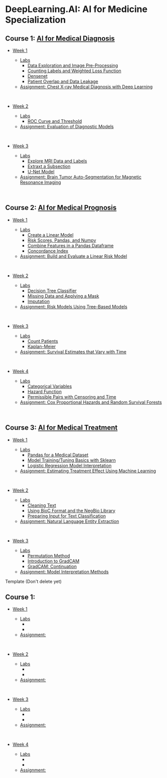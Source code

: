 # DeepLearning.AI: AI for Medicine Specialization

## Course 1: [AI for Medical Diagnosis](https://github.com/HAlex94/DeepLearning.AI-AI-for-Medicine-Specialization/tree/main/AI%20for%20Medical%20Dignosis) 

* [Week 1](https://github.com/HAlex94/DeepLearning.AI-AI-for-Medicine-Specialization/tree/main/AI%20for%20Medical%20Dignosis/Week_1)

  * [Labs](https://github.com/HAlex94/DeepLearning.AI-AI-for-Medicine-Specialization/tree/main/AI%20for%20Medical%20Dignosis/Week_1/labs)
    * [Data Exploration and Image Pre-Processing](https://github.com/HAlex94/DeepLearning.AI-AI-for-Medicine-Specialization/blob/main/AI%20for%20Medical%20Dignosis/Week_1/labs/C1_W1_Lab_1_data_exploration_and_image_preprocessing.ipynb)
    * [Counting Labels and Weighted Loss Function](https://github.com/HAlex94/DeepLearning.AI-AI-for-Medicine-Specialization/blob/main/AI%20for%20Medical%20Dignosis/Week_1/labs/C1_W1_Lab_2_counting_labels_and_weighted_loss_function.ipynb)
    * [Densenet](https://github.com/HAlex94/DeepLearning.AI-AI-for-Medicine-Specialization/blob/main/AI%20for%20Medical%20Dignosis/Week_1/labs/C1_W1_Lab_3_densenet.ipynb)
    * [Patient Overlap and Data Leakage](https://github.com/HAlex94/DeepLearning.AI-AI-for-Medicine-Specialization/blob/main/AI%20for%20Medical%20Dignosis/Week_1/labs/C1_W1_Lab_4_patient_overlap_and_data_leakage.ipynb)
  * [Assignment: Chest X-ray Medical Diagnosis with Deep Learning](https://github.com/HAlex94/DeepLearning.AI-AI-for-Medicine-Specialization/blob/main/AI%20for%20Medical%20Dignosis/Week_1/C1_W1_Assignment.ipynb)
 
&nbsp;

* [Week 2](https://github.com/HAlex94/DeepLearning.AI-AI-for-Medicine-Specialization/tree/main/AI%20for%20Medical%20Dignosis/Week_2)

  * [Labs](https://github.com/HAlex94/DeepLearning.AI-AI-for-Medicine-Specialization/tree/main/AI%20for%20Medical%20Dignosis/Week_2/labs)
    * [ROC Curve and Threshold](https://github.com/HAlex94/DeepLearning.AI-AI-for-Medicine-Specialization/blob/main/AI%20for%20Medical%20Dignosis/Week_2/labs/C1_W2_Lab_1_roc_curve%20_and_threshold.ipynb)
  * [Assignment: Evaluation of Diagnostic Models](https://github.com/HAlex94/DeepLearning.AI-AI-for-Medicine-Specialization/blob/main/AI%20for%20Medical%20Dignosis/Week_2/C1_W2_Assignment.ipynb)
 
&nbsp;

* [Week 3](https://github.com/HAlex94/DeepLearning.AI-AI-for-Medicine-Specialization/tree/main/AI%20for%20Medical%20Dignosis/Week_3)

  * [Labs](https://github.com/HAlex94/DeepLearning.AI-AI-for-Medicine-Specialization/tree/main/AI%20for%20Medical%20Dignosis/Week_3/labs)
    * [Explore MRI Data and Labels](https://github.com/HAlex94/DeepLearning.AI-AI-for-Medicine-Specialization/blob/main/AI%20for%20Medical%20Dignosis/Week_3/labs/C1_W3_Lab_1_explore_mri_data_and_labels.ipynb)
    * [Extraxt a Subsection](https://github.com/HAlex94/DeepLearning.AI-AI-for-Medicine-Specialization/blob/main/AI%20for%20Medical%20Dignosis/Week_3/labs/C1_W3_Lab_2_extract_a_sub_section.ipynb)
    * [U-Net Model](https://github.com/HAlex94/DeepLearning.AI-AI-for-Medicine-Specialization/blob/main/AI%20for%20Medical%20Dignosis/Week_3/labs/C1_W3_Lab_3_unet_model.ipynb)
  * [Assignment: Brain Tumor Auto-Segmentation for Magnetic Resonance Imaging](https://github.com/HAlex94/DeepLearning.AI-AI-for-Medicine-Specialization/blob/main/AI%20for%20Medical%20Dignosis/Week_3/C1_W3_Assignment.ipynb)

&nbsp;


## Course 2: [AI for Medical Prognosis](https://github.com/HAlex94/DeepLearning.AI-AI-for-Medicine-Specialization/tree/main/AI%20for%20Medical%20Prognosis)

* [Week 1](https://github.com/HAlex94/DeepLearning.AI-AI-for-Medicine-Specialization/tree/main/AI%20for%20Medical%20Prognosis/Week_1)

  * [Labs](https://github.com/HAlex94/DeepLearning.AI-AI-for-Medicine-Specialization/tree/main/AI%20for%20Medical%20Prognosis/Week_1/labs)
    * [Create a Linear Model](https://github.com/HAlex94/DeepLearning.AI-AI-for-Medicine-Specialization/blob/main/AI%20for%20Medical%20Prognosis/Week_1/labs/C2_W1_Lab_1_create_a_linear_model.ipynb)
    * [Risk Scores, Pandas, and Numpy](https://github.com/HAlex94/DeepLearning.AI-AI-for-Medicine-Specialization/blob/main/AI%20for%20Medical%20Prognosis/Week_1/labs/C2_W1_Lab_2_risk_scores_pandas_and_numpy.ipynb)
    * [Combine Features in a Pandas Dataframe](https://github.com/HAlex94/DeepLearning.AI-AI-for-Medicine-Specialization/blob/main/AI%20for%20Medical%20Prognosis/Week_1/labs/C2_W1_Lab_3_combine_features.ipynb)
    * [Concordance Index](https://github.com/HAlex94/DeepLearning.AI-AI-for-Medicine-Specialization/blob/main/AI%20for%20Medical%20Prognosis/Week_1/labs/C2_W1_Lab_4_concordance_index.ipynb)
  * [Assignment: Build and Evaluate a Linear Risk Model](https://github.com/HAlex94/DeepLearning.AI-AI-for-Medicine-Specialization/blob/main/AI%20for%20Medical%20Prognosis/Week_1/C2_W1_Assignment.ipynb)
 
&nbsp;

* [Week 2](https://github.com/HAlex94/DeepLearning.AI-AI-for-Medicine-Specialization/tree/main/AI%20for%20Medical%20Prognosis/Week_2)

  * [Labs](https://github.com/HAlex94/DeepLearning.AI-AI-for-Medicine-Specialization/tree/main/AI%20for%20Medical%20Prognosis/Week_2/labs)
    * [Decision Tree Classifier](https://github.com/HAlex94/DeepLearning.AI-AI-for-Medicine-Specialization/blob/main/AI%20for%20Medical%20Prognosis/Week_2/labs/C2_W2_Lab_1_decision_tree_classifier.ipynb)
    * [Missing Data and Applying a Mask](https://github.com/HAlex94/DeepLearning.AI-AI-for-Medicine-Specialization/blob/main/AI%20for%20Medical%20Prognosis/Week_2/labs/C2_W2_Lab_2_missing_data_and_applying_a_mask.ipynb)
    * [Imputation](https://github.com/HAlex94/DeepLearning.AI-AI-for-Medicine-Specialization/blob/main/AI%20for%20Medical%20Prognosis/Week_2/labs/C2_W2_Lab_3_imputation.ipynb)
  * [Assignment: Risk Models Using Tree-Based Models](https://github.com/HAlex94/DeepLearning.AI-AI-for-Medicine-Specialization/blob/main/AI%20for%20Medical%20Prognosis/Week_2/C2_W2_Assignment.ipynb)
 
&nbsp;

* [Week 3](https://github.com/HAlex94/DeepLearning.AI-AI-for-Medicine-Specialization/tree/main/AI%20for%20Medical%20Prognosis/Week_3)

  * [Labs](https://github.com/HAlex94/DeepLearning.AI-AI-for-Medicine-Specialization/tree/main/AI%20for%20Medical%20Prognosis/Week_3/labs)
    * [Count Patients](https://github.com/HAlex94/DeepLearning.AI-AI-for-Medicine-Specialization/blob/main/AI%20for%20Medical%20Prognosis/Week_3/labs/C2_W3_Lab_1_counting_patients.ipynb)
    * [Kaplan-Meier](https://github.com/HAlex94/DeepLearning.AI-AI-for-Medicine-Specialization/blob/main/AI%20for%20Medical%20Prognosis/Week_3/labs/C2_W3_Lab_2_kaplan_meier.ipynb)
  * [Assignment: Survival Estimates that Vary with Time](https://github.com/HAlex94/DeepLearning.AI-AI-for-Medicine-Specialization/blob/main/AI%20for%20Medical%20Prognosis/Week_3/C2_W3_Assignment.ipynb)
 
&nbsp;

* [Week 4](https://github.com/HAlex94/DeepLearning.AI-AI-for-Medicine-Specialization/tree/main/AI%20for%20Medical%20Prognosis/Week_4)

  * [Labs](https://github.com/HAlex94/DeepLearning.AI-AI-for-Medicine-Specialization/tree/main/AI%20for%20Medical%20Prognosis/Week_4/labs)
    * [Categorical Variables](https://github.com/HAlex94/DeepLearning.AI-AI-for-Medicine-Specialization/blob/main/AI%20for%20Medical%20Prognosis/Week_4/labs/C2_W4_Lab_1_categorical_variables.ipynb)
    * [Hazard Function](https://github.com/HAlex94/DeepLearning.AI-AI-for-Medicine-Specialization/blob/main/AI%20for%20Medical%20Prognosis/Week_4/labs/C2_W4_Lab_2_hazard_function.ipynb)
    * [Permissible Pairs with Censoring and Time](https://github.com/HAlex94/DeepLearning.AI-AI-for-Medicine-Specialization/blob/main/AI%20for%20Medical%20Prognosis/Week_4/labs/C2_W4_Lab_3_permissible_pairs_with_censoring_and_time.ipynb)
  * [Assignment: Cox Proportional Hazards and Random Survival Forests](https://github.com/HAlex94/DeepLearning.AI-AI-for-Medicine-Specialization/blob/main/AI%20for%20Medical%20Prognosis/Week_4/C2W4_A1_Cox%20Proportional%20Hazards%20and%20Random%20Survival%20Forests.ipynb)
 
&nbsp;

## Course 3: [AI for Medical Treatment](https://github.com/HAlex94/DeepLearning.AI-AI-for-Medicine-Specialization/tree/main/AI%20for%20Medical%20Treatment)

* [Week 1](https://github.com/HAlex94/DeepLearning.AI-AI-for-Medicine-Specialization/tree/main/AI%20for%20Medical%20Treatment/Week_1)

  * [Labs](https://github.com/HAlex94/DeepLearning.AI-AI-for-Medicine-Specialization/tree/main/AI%20for%20Medical%20Treatment/Week_1/labs)
    * [Pandas for a Medical Dataset](https://github.com/HAlex94/DeepLearning.AI-AI-for-Medicine-Specialization/blob/main/AI%20for%20Medical%20Treatment/Week_1/labs/C3_W1_Lab_1_pandas_for_a_medical_dataset.ipynb)
    * [Model Training/Tuning Basics with Sklearn](https://github.com/HAlex94/DeepLearning.AI-AI-for-Medicine-Specialization/blob/main/AI%20for%20Medical%20Treatment/Week_1/labs/C3_W1_Lab_2_model_training_basics_with_sklearn.ipynb)
    * [Logistic Regression Model Interpretation](https://github.com/HAlex94/DeepLearning.AI-AI-for-Medicine-Specialization/blob/main/AI%20for%20Medical%20Treatment/Week_1/labs/C3_W1_Lab_3_logistic_regression_model_interpretation.ipynb)
  * [Assignment: Estimating Treatment Effect Using Machine Learning](https://github.com/HAlex94/DeepLearning.AI-AI-for-Medicine-Specialization/blob/main/AI%20for%20Medical%20Treatment/Week_1/C3M1_Assignment.ipynb)
 
&nbsp;

* [Week 2](https://github.com/HAlex94/DeepLearning.AI-AI-for-Medicine-Specialization/tree/main/AI%20for%20Medical%20Treatment/Week_2)

  * [Labs](https://github.com/HAlex94/DeepLearning.AI-AI-for-Medicine-Specialization/tree/main/AI%20for%20Medical%20Treatment/Week_2/labs)
    * [Cleaning Text](https://github.com/HAlex94/DeepLearning.AI-AI-for-Medicine-Specialization/blob/main/AI%20for%20Medical%20Treatment/Week_2/labs/C3_W2_Lab_1_cleaning_text.ipynb)
    * [Using BioC Format and the NegBio Library](https://github.com/HAlex94/DeepLearning.AI-AI-for-Medicine-Specialization/blob/main/AI%20for%20Medical%20Treatment/Week_2/labs/C3_W2_Lab_2_bioc_and_negbio.ipynb)
    * [Preparing Input for Text Classification](https://github.com/HAlex94/DeepLearning.AI-AI-for-Medicine-Specialization/blob/main/AI%20for%20Medical%20Treatment/Week_2/labs/C3_W2_Lab_3_prep_input_for_text_classification.ipynb)
  * [Assignment: Natural Language Entity Extraction](https://github.com/HAlex94/DeepLearning.AI-AI-for-Medicine-Specialization/blob/main/AI%20for%20Medical%20Treatment/Week_2/C3M2_Assignment.ipynb)
 
&nbsp;

* [Week 3](https://github.com/HAlex94/DeepLearning.AI-AI-for-Medicine-Specialization/tree/main/AI%20for%20Medical%20Treatment/Week_3)

  * [Labs](https://github.com/HAlex94/DeepLearning.AI-AI-for-Medicine-Specialization/tree/main/AI%20for%20Medical%20Treatment/Week_3/labs)
    * [Permutation Method](https://github.com/HAlex94/DeepLearning.AI-AI-for-Medicine-Specialization/blob/main/AI%20for%20Medical%20Treatment/Week_3/labs/C3_W3_Lab_1_permutation_method.ipynb)
    * [Introduction to GradCAM](https://github.com/HAlex94/DeepLearning.AI-AI-for-Medicine-Specialization/blob/main/AI%20for%20Medical%20Treatment/Week_3/labs/C3_W3_Lab_2_intro_to_gradcam.ipynb)
    * [GradCAM: Continuation](https://github.com/HAlex94/DeepLearning.AI-AI-for-Medicine-Specialization/blob/main/AI%20for%20Medical%20Treatment/Week_3/labs/C3_W3_Lab_3_gradcam_continuation.ipynb)
  * [Assignment: Model Interpretation Methods](https://github.com/HAlex94/DeepLearning.AI-AI-for-Medicine-Specialization/blob/main/AI%20for%20Medical%20Treatment/Week_3/C3_W3_Assignment.ipynb)


 

Template (Don't delete yet)
## Course 1: []()

* [Week 1]()

  * [Labs]()
    * []()
    * []()
  * [Assignment: ]()
 
&nbsp;

* [Week 2]()

  * [Labs]()
    * []()
    * []()
  * [Assignment: ]()
 
&nbsp;

* [Week 3]()

  * [Labs]()
    * []()
    * []()
  * [Assignment: ]()
 
&nbsp;

* [Week 4]()

  * [Labs]()
    * []()
    * []()
  * [Assignment: ]()
 
&nbsp;

 
 


